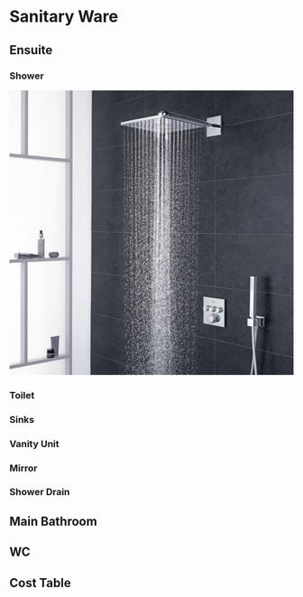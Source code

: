# Sanitary Ware

## Ensuite

### Shower

![ensuite-shower1 image](ensuite-shower1.jpg)

### Toilet

### Sinks

### Vanity Unit

### Mirror

### Shower Drain

## Main Bathroom

## WC

## Cost Table